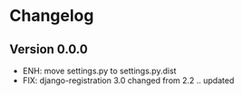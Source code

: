 # Changelog

## Version 0.0.0
* ENH: move settings.py to settings.py.dist
* FIX: django-registration 3.0 changed from 2.2 .. updated
